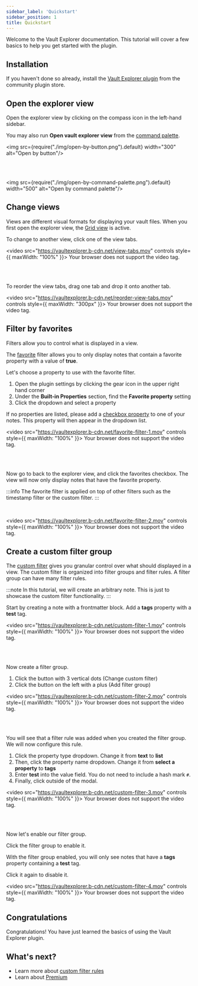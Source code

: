 ```yaml
---
sidebar_label: 'Quickstart'
sidebar_position: 1
title: Quickstart
---
```


<span className="large-text">Welcome to the Vault Explorer documentation. This tutorial will cover a few basics to help you get started with the plugin.</span>

## Installation
If you haven't done so already, install the [Vault Explorer plugin](https://obsidian.md/plugins?id=vault-explorer) from the community plugin store.

## Open the explorer view

Open the explorer view by clicking on the compass icon in the left-hand sidebar.

You may also run **Open vault explorer view** from the [command palette](https://help.obsidian.md/Plugins/Command+palette).

<img src={require("./img/open-by-button.png").default} width="300" alt="Open by button"/>

<br/>
<br/>

<img src={require("./img/open-by-command-palette.png").default} width="500" alt="Open by command palette"/>

## Change views

Views are different visual formats for displaying your vault files. When you first open the explorer view, the [Grid view](/docs/views/grid) is active.

To change to another view, click one of the view tabs.

<video src="https://vaultexplorer.b-cdn.net/view-tabs.mov" controls style={{ maxWidth: "100%" }}>
  Your browser does not support the video tag.
</video>

<br/>
<br/>

To reorder the view tabs, drag one tab and drop it onto another tab.

<video src="https://vaultexplorer.b-cdn.net/reorder-view-tabs.mov" controls style={{ maxWidth: "300px" }}>
  Your browser does not support the video tag.
</video>

## Filter by favorites

Filters allow you to control what is displayed in a view.

The [favorite](/docs/filters/favorite-filter) filter allows you to only display notes that contain a favorite property with a value of **true**.

Let's choose a property to use with the favorite filter.

1. Open the plugin settings by clicking the gear icon in the upper right hand corner
2. Under the **Built-in Properties** section, find the **Favorite property** setting
3. Click the dropdown and select a property

If no properties are listed, please add a [checkbox property](https://help.obsidian.md/Editing+and+formatting/Properties) to one of your notes. This property will then appear in the dropdown list.

<video src="https://vaultexplorer.b-cdn.net/favorite-filter-1.mov" controls style={{ maxWidth: "100%" }}>
  Your browser does not support the video tag.
</video>

<br/>
<br/>

Now go to back to the explorer view, and click the favorites checkbox. The view will now only display notes that have the favorite property.

:::info
The favorite filter is applied on top of other filters such as the timestamp filter or the custom filter.
:::

<br/>

<video src="https://vaultexplorer.b-cdn.net/favorite-filter-2.mov" controls style={{ maxWidth: "100%" }}>
  Your browser does not support the video tag.
</video>


## Create a custom filter group

The [custom filter](/docs/filters/custom-filter) gives you granular control over what should displayed in a view. The custom filter is organized into filter groups and filter rules. A filter group can have many filter rules.

:::note
In this tutorial, we will create an arbitrary note. This is just to showcase the custom filter functionality.
:::

Start by creating a note with a frontmatter block. Add a **tags** property with a **test** tag.

<video src="https://vaultexplorer.b-cdn.net/custom-filter-1.mov" controls style={{ maxWidth: "100%" }}>
  Your browser does not support the video tag.
</video>

<br/>
<br/>

Now create a filter group.

1. Click the button with 3 vertical dots (Change custom filter)
2. Click the button on the left with a plus (Add filter group)

<video src="https://vaultexplorer.b-cdn.net/custom-filter-2.mov" controls style={{ maxWidth: "100%" }}>
  Your browser does not support the video tag.
</video>

<br/>
<br/>

You will see that a filter rule was added when you created the filter group. We will now configure this rule.

1. Click the property type dropdown. Change it from **text** to **list**
2. Then, click the property name dropdown. Change it from **select a property** to **tags**
3. Enter **test** into the value field. You do not need to include a hash mark `#`.
4. Finally, click outside of the modal.

<video src="https://vaultexplorer.b-cdn.net/custom-filter-3.mov" controls style={{ maxWidth: "100%" }}>
  Your browser does not support the video tag.
</video>

<br/>
<br/>

Now let's enable our filter group.

Click the filter group to enable it.

With the filter group enabled, you will only see notes that have a **tags** property containing a **test** tag.

Click it again to disable it.

<video src="https://vaultexplorer.b-cdn.net/custom-filter-4.mov" controls style={{ maxWidth: "100%" }}>
  Your browser does not support the video tag.
</video>

## Congratulations

Congratulations! You have just learned the basics of using the Vault Explorer plugin.

## What's next?
- Learn more about [custom filter rules](/docs/filters/custom-filter#filter-rules)
- Learn about [Premium](/docs/premium)